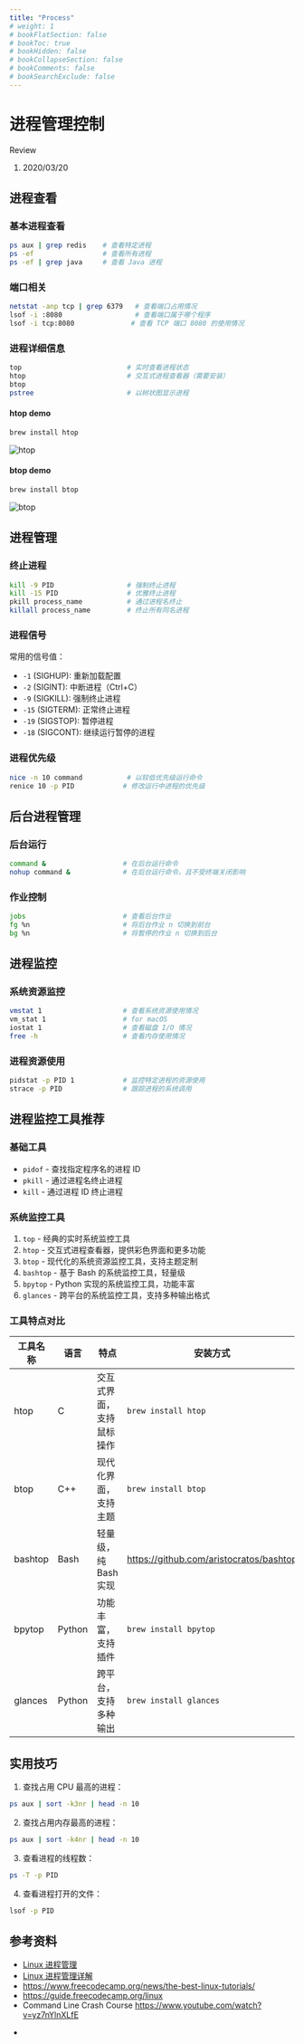 ```yaml
---
title: "Process"
# weight: 1
# bookFlatSection: false
# bookToc: true
# bookHidden: false
# bookCollapseSection: false
# bookComments: false
# bookSearchExclude: false
---
```


# 进程管理控制

Review

1. 2020/03/20

## 进程查看

### 基本进程查看

```bash
ps aux | grep redis    # 查看特定进程
ps -ef                 # 查看所有进程
ps -ef | grep java     # 查看 Java 进程
```

### 端口相关

```bash
netstat -anp tcp | grep 6379   # 查看端口占用情况
lsof -i :8080                  # 查看端口属于哪个程序
lsof -i tcp:8080              # 查看 TCP 端口 8080 的使用情况
```

### 进程详细信息

```bash
top                          # 实时查看进程状态
htop                         # 交互式进程查看器（需要安装）
btop
pstree                       # 以树状图显示进程
```

#### htop demo

```sh
brew install htop
```

![htop](images/htop-demo.png)

#### btop demo

```sh
brew install btop
```

![btop](images/btop-demo.png)

## 进程管理

### 终止进程

```bash
kill -9 PID                  # 强制终止进程
kill -15 PID                 # 优雅终止进程
pkill process_name           # 通过进程名终止
killall process_name         # 终止所有同名进程
```

### 进程信号

常用的信号值：

- `-1` (SIGHUP): 重新加载配置
- `-2` (SIGINT): 中断进程（Ctrl+C）
- `-9` (SIGKILL): 强制终止进程
- `-15` (SIGTERM): 正常终止进程
- `-19` (SIGSTOP): 暂停进程
- `-18` (SIGCONT): 继续运行暂停的进程

### 进程优先级

```bash
nice -n 10 command           # 以较低优先级运行命令
renice 10 -p PID            # 修改运行中进程的优先级
```

## 后台进程管理

### 后台运行

```bash
command &                   # 在后台运行命令
nohup command &             # 在后台运行命令，且不受终端关闭影响
```

### 作业控制

```bash
jobs                        # 查看后台作业
fg %n                       # 将后台作业 n 切换到前台
bg %n                       # 将暂停的作业 n 切换到后台
```

## 进程监控

### 系统资源监控

```bash
vmstat 1                    # 查看系统资源使用情况
vm_stat 1                   # for macOS
iostat 1                    # 查看磁盘 I/O 情况
free -h                     # 查看内存使用情况
```

### 进程资源使用

```bash
pidstat -p PID 1            # 监控特定进程的资源使用
strace -p PID               # 跟踪进程的系统调用
```

## 进程监控工具推荐

### 基础工具

- `pidof` - 查找指定程序名的进程 ID
- `pkill` - 通过进程名终止进程
- `kill` - 通过进程 ID 终止进程

### 系统监控工具

1. `top` - 经典的实时系统监控工具
2. `htop` - 交互式进程查看器，提供彩色界面和更多功能
3. `btop` - 现代化的系统资源监控工具，支持主题定制
4. `bashtop` - 基于 Bash 的系统监控工具，轻量级
5. `bpytop` - Python 实现的系统监控工具，功能丰富
6. `glances` - 跨平台的系统监控工具，支持多种输出格式

### 工具特点对比

| 工具名称 | 语言 | 特点 | 安装方式 |
|---------|------|------|----------|
| htop | C | 交互式界面，支持鼠标操作 | `brew install htop` |
| btop | C++ | 现代化界面，支持主题 | `brew install btop` |
| bashtop | Bash | 轻量级，纯 Bash 实现 | <https://github.com/aristocratos/bashtop> |
| bpytop | Python | 功能丰富，支持插件 | `brew install bpytop` |
| glances | Python | 跨平台，支持多种输出 | `brew install glances` |

## 实用技巧

1. 查找占用 CPU 最高的进程：

```bash
ps aux | sort -k3nr | head -n 10
```

2. 查找占用内存最高的进程：

```bash
ps aux | sort -k4nr | head -n 10
```

3. 查看进程的线程数：

```bash
ps -T -p PID
```

4. 查看进程打开的文件：

```bash
lsof -p PID
```

## 参考资料

- [Linux 进程管理](http://wuchong.me/blog/2014/07/24/linux-process-manage/)
- [Linux 进程管理详解](https://www.cnblogs.com/peida/archive/2012/12/19/2824418.html)
- <https://www.freecodecamp.org/news/the-best-linux-tutorials/>
- <https://guide.freecodecamp.org/linux>
- Command Line Crash Course <https://www.youtube.com/watch?v=yz7nYlnXLfE>

+
